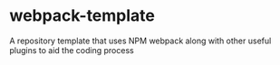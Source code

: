 # webpack-template
A repository template that uses NPM webpack along with other useful plugins to aid the coding process
